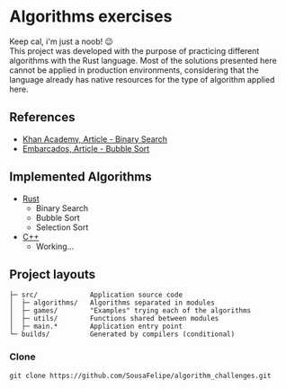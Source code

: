 
# Algorithms exercises

Keep cal, i'm just a noob! 😉\
This project was developed with the purpose of practicing different algorithms with the Rust language. Most of the solutions presented here cannot be applied in production environments, considering that the language already has native resources for the type of algorithm applied here.


## References

  - [Khan Academy, Article - Binary Search](https://pt.khanacademy.org/computing/computer-science/algorithms/binary-search/a/binary-search)
  - [Embarcados, Article - Bubble Sort](https://embarcados.com.br/algoritmos-de-ordenacao-bubble-sort/)


## Implemented Algorithms
  
  * [Rust](https://github.com/SousaFelipe/algorithm_challenges/tree/rust)
    - Binary Search
    - Bubble Sort
    - Selection Sort
  * [C++](https://github.com/SousaFelipe/algorithm_challenges/tree/cpp)
    - Working...


Project layouts
---------------

    ├─ src/             Application source code
    │  ├─ algorithms/   Algorithms separated in modules
    │  ├─ games/        "Examples" trying each of the algorithms
    │  ├─ utils/        Functions shared between modules
    │  ├─ main.*        Application entry point
    └─ builds/          Generated by compilers (conditional)


### Clone

```
git clone https://github.com/SousaFelipe/algorithm_challenges.git
```
